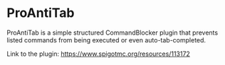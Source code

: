 # ProAntiTab
ProAntiTab is a simple structured CommandBlocker plugin that prevents listed commands from being executed or even auto-tab-completed.

Link to the plugin: https://www.spigotmc.org/resources/113172
